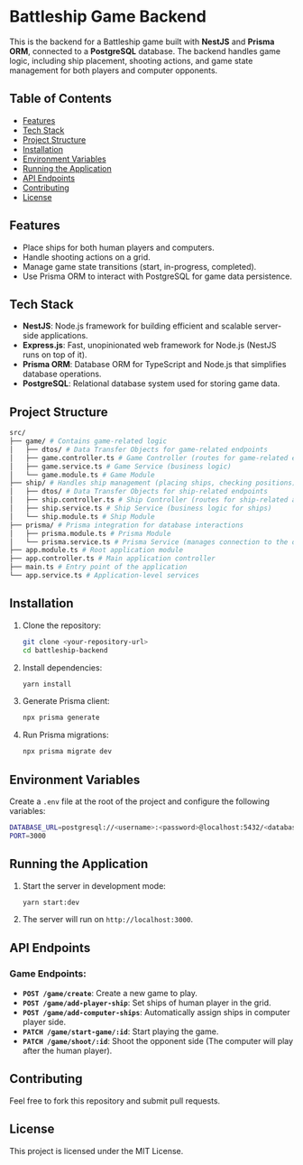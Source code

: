 # Battleship Game Backend

This is the backend for a Battleship game built with **NestJS** and **Prisma ORM**, connected to a **PostgreSQL** database. The backend handles game logic, including ship placement, shooting actions, and game state management for both players and computer opponents.

## Table of Contents

- [Features](#features)
- [Tech Stack](#tech-stack)
- [Project Structure](#project-structure)
- [Installation](#installation)
- [Environment Variables](#environment-variables)
- [Running the Application](#running-the-application)
- [API Endpoints](#api-endpoints)
- [Contributing](#contributing)
- [License](#license)

## Features

- Place ships for both human players and computers.
- Handle shooting actions on a grid.
- Manage game state transitions (start, in-progress, completed).
- Use Prisma ORM to interact with PostgreSQL for game data persistence.

## Tech Stack

- **NestJS**: Node.js framework for building efficient and scalable server-side applications.
- **Express.js**: Fast, unopinionated web framework for Node.js (NestJS runs on top of it).
- **Prisma ORM**: Database ORM for TypeScript and Node.js that simplifies database operations.
- **PostgreSQL**: Relational database system used for storing game data.

## Project Structure

```bash
src/
├── game/ # Contains game-related logic
│   ├── dtos/ # Data Transfer Objects for game-related endpoints
│   ├── game.controller.ts # Game Controller (routes for game-related endpoints)
│   ├── game.service.ts # Game Service (business logic)
│   └── game.module.ts # Game Module
├── ship/ # Handles ship management (placing ships, checking positions)
│   ├── dtos/ # Data Transfer Objects for ship-related endpoints
│   ├── ship.controller.ts # Ship Controller (routes for ship-related actions)
│   ├── ship.service.ts # Ship Service (business logic for ships)
│   └── ship.module.ts # Ship Module
├── prisma/ # Prisma integration for database interactions
│   ├── prisma.module.ts # Prisma Module
│   └── prisma.service.ts # Prisma Service (manages connection to the database)
├── app.module.ts # Root application module
├── app.controller.ts # Main application controller
├── main.ts # Entry point of the application
└── app.service.ts # Application-level services
```

## Installation

1. Clone the repository:

   ```bash
   git clone <your-repository-url>
   cd battleship-backend
   ```

2. Install dependencies:

   ```bash
   yarn install
   ```

3. Generate Prisma client:

   ```bash
   npx prisma generate
   ```

4. Run Prisma migrations:
   ```bash
   npx prisma migrate dev
   ```

## Environment Variables

Create a `.env` file at the root of the project and configure the following variables:

```bash
DATABASE_URL=postgresql://<username>:<password>@localhost:5432/<database>
PORT=3000
```

## Running the Application

1. Start the server in development mode:

   ```bash
   yarn start:dev
   ```

2. The server will run on `http://localhost:3000`.

## API Endpoints

### Game Endpoints:

- **`POST /game/create`**: Create a new game to play.
- **`POST /game/add-player-ship`**: Set ships of human player in the grid.
- **`POST /game/add-computer-ships`**: Automatically assign ships in computer player side.
- **`PATCH /game/start-game/:id`**: Start playing the game.
- **`PATCH /game/shoot/:id`**: Shoot the opponent side (The computer will play after the human player).

## Contributing

Feel free to fork this repository and submit pull requests.

## License

This project is licensed under the MIT License.
